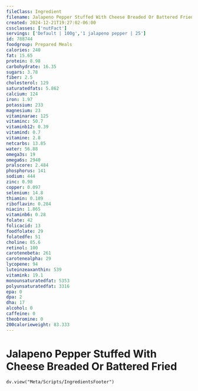 ```yaml
---
fileClass: Ingredient
filename: Jalapeno Pepper Stuffed With Cheese Breaded Or Battered Fried
created: 2024-12-21T19:27:02-06:00
cssclasses: ['nutFact']
servings: ['Default | 100g','1 jalapeno pepper | 25']
id: 788744
foodgroup: Prepared Meals
calories: 240
fat: 15.65
protein: 8.98
carbohydrate: 16.35
sugars: 3.78
fiber: 2.5
cholesterol: 129
saturatedfats: 5.862
calcium: 124
iron: 1.97
potassium: 233
magnesium: 23
vitaminarae: 125
vitaminc: 50.7
vitaminb12: 0.39
vitamind: 0.7
vitamine: 2.8
netcarbs: 13.85
water: 56.88
omega3s: 19
omega6s: 2940
pralscore: 2.484
phosphorus: 141
sodium: 444
zinc: 0.98
copper: 0.097
selenium: 14.8
thiamin: 0.189
riboflavin: 0.284
niacin: 1.865
vitaminb6: 0.28
folate: 42
folicacid: 13
foodfolate: 29
folatedfe: 51
choline: 85.6
retinol: 100
carotenebeta: 261
carotenealpha: 29
lycopene: 94
luteinzeaxanthin: 539
vitamink: 19.1
monounsaturatedfat: 5353
polyunsaturatedfat: 3316
epa: 0
dpa: 2
dha: 17
alcohol: 0
caffeine: 0
theobromine: 0
200calorieweight: 83.333
---
```


# Jalapeno Pepper Stuffed With Cheese Breaded Or Battered Fried

```dataviewjs
dv.view("Meta/Scripts/IngredientsFooter")
```